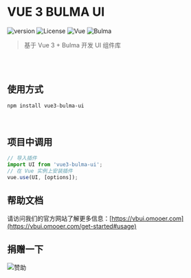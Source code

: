 # VUE 3 BULMA UI

![version](https://img.shields.io/badge/Version-1.0.0-blue?style=flat)
![License](https://img.shields.io/badge/License-MIT-green?style=flat)
![Vue](https://img.shields.io/badge/Vue-35495E?style=flat&logo=vue.js)
![Bulma](https://img.shields.io/badge/Bulma-000000?style=flat&logo=bulma)

> 基于 Vue 3 + Bulma 开发 UI 组件库

<br>
<br>

## 使用方式

```bash
npm install vue3-bulma-ui
```
<br>

## 项目中调用

```js
// 导入插件
import UI from 'vue3-bulma-ui';
// 在 Vue 实例上安装插件
vue.use(UI, [options]);
```

## 帮助文档
请访问我们的官方网站了解更多信息：[https://vbui.omooer.com](https://vbui.omooer.com/get-started#usage)

## 捐赠一下

![赞助](https://vbui.omooer.com/wepay.jpg)